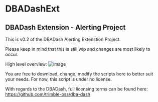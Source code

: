 # DBADashExt
## DBADash Extension - Alerting Project

This is v0.2 of the DBADash Alerting Extenstion Project.

Please keep in mind that this is still wip and changes are most likely to occur. 

High level overview:
![image](https://user-images.githubusercontent.com/20295322/217355558-1e182939-8d08-440c-be3e-e3a13a994706.png)

You are free to download, change, modify the scripts here to better suit your needs. For now, this script is under no license.

With regards to the DBADash, full licensing terms can be found here: https://github.com/trimble-oss/dba-dash
